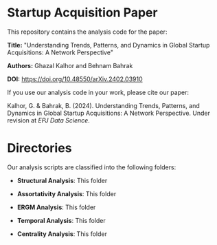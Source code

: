 # Startup Acquisition Paper

This repository contains the analysis code for the paper:

**Title:** "Understanding Trends, Patterns, and Dynamics in Global Startup Acquisitions: A Network Perspective"

**Authors:** Ghazal Kalhor and Behnam Bahrak

**DOI:** https://doi.org/10.48550/arXiv.2402.03910

If you use our analysis code in your work, please cite our paper:

Kalhor, G. & Bahrak, B. (2024). Understanding Trends, Patterns, and Dynamics in Global Startup Acquisitions: A Network Perspective. Under revision at *EPJ Data Science*.

# Directories

Our analysis scripts are classified into the following folders:

* **Structural Analysis**: This folder

* **Assortativity Analysis**: This folder

* **ERGM Analysis**: This folder

* **Temporal Analysis**: This folder

* **Centrality Analysis**: This folder